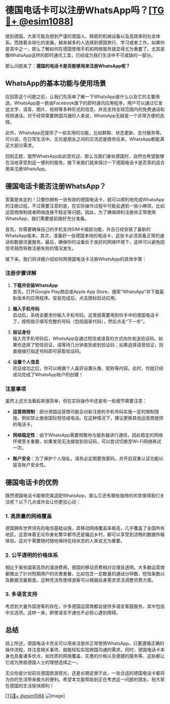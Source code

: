 # 德国电话卡可以注册WhatsApp吗？[[TG💪+ @esim1088](https://t.me/s/esim1088)]

提到德国，大家可能会想到严谨的德国人、精密的机械设备以及高效率的社会体系。而随着全球化的发展，越来越多的人选择到德国旅行、学习或者工作。如果你是其中之一，那么了解如何在德国使用手机和网络服务就显得尤为重要了。尤其是像WhatsApp这样的即时通讯工具，已经成为我们生活中不可或缺的一部分。

那么问题来了：**德国的电话卡是否能够用来注册WhatsApp呢？**

## WhatsApp的基本功能与使用场景

在回答这个问题之前，让我们先简单了解一下WhatsApp是什么以及它的主要用途。WhatsApp是一款由Facebook旗下的即时通讯应用程序，用户可以通过它发送文字、语音、图片、视频等多种形式的信息，并且支持全球范围内的免费通话和视频通话。对于经常需要跨国沟通的人来说，WhatsApp无疑是一个非常方便的选择。

此外，WhatsApp还提供了一些实用的功能，比如群聊、状态更新、支付服务等。可以说，在日常生活中，无论是朋友之间的交流还是商务往来，WhatsApp都能满足大部分需求。

回到正题，既然WhatsApp如此受欢迎，那么当我们身处德国时，自然也希望能够在当地享受到这一便利的服务。接下来我们就来探讨一下德国电话卡是否真的适合用来注册WhatsApp。

## 德国电话卡能否注册WhatsApp？

答案是肯定的！只要你拥有一张有效的德国电话卡，就可以顺利地完成WhatsApp的注册过程。不过需要注意的是，在实际操作过程中可能会遇到一些小麻烦，比如运营商限制或者网络连接不稳定等问题。因此，为了确保顺利注册并正常使用WhatsApp，我们需要提前做好充分准备。

首先，你需要确保自己的手机支持SIM卡插拔功能，并且已经安装了最新的WhatsApp版本。其次，准备好一张德国本地的电话卡，这张卡必须具备正常的通话和数据流量服务。最后，确保你的设备处于良好的网络环境下，这样可以避免因信号弱而导致注册失败的情况发生。

接下来，我们将详细介绍如何用德国电话卡注册WhatsApp的具体步骤：

### 注册步骤详解

1. **下载并安装WhatsApp**  
   首先，打开Google Play商店或Apple App Store，搜索“WhatsApp”并下载最新版本的应用程序。安装完成后，点击图标启动应用。

2. **输入手机号码**  
   启动后，系统会要求你输入手机号码。这里就需要用到你手中的德国电话卡了。按照提示填写完整的号码（包括国家代码），然后点击“下一步”。

3. **验证身份**  
   输入完手机号码后，WhatsApp会通过短信或语音的方式向你发送验证码。如果你选择了短信验证，请等待几分钟直到收到验证码；如果选择语音验证，则直接拨打指定号码即可获取验证码。

4. **设置个人信息**  
   验证成功之后，你可以根据个人喜好设置头像、昵称等内容。此时，你就已经成功完成了WhatsApp账户的创建！

### 注意事项

虽然上述方法看起来很简单，但在实际操作中还是有一些细节需要注意：

- **运营商限制**：部分德国运营商可能会对新注册的手机号码实施一定的限制措施，例如禁止接收国际短信或电话。在这种情况下，建议更换其他运营商提供的电话卡。
  
- **网络稳定性**：由于WhatsApp需要频繁地与服务器进行通信，因此稳定的网络环境至关重要。如果发现无法接收到验证码，可以尝试切换至Wi-Fi网络再试一次。

- **账户安全**：为了保护个人隐私，请务必定期更改密码，并开启双重认证功能以提高账户安全性。

## 德国电话卡的优势

既然德国电话卡能够完美适配WhatsApp，那么它还有哪些独特的优势值得我们关注呢？以下几点或许会让你更加心动：

### 1. 高质量的网络覆盖

德国拥有世界领先的电信基础设施，其移动网络覆盖率极高，几乎覆盖了全国所有地区。这意味着无论你身处繁华都市还是偏远乡村，都可以享受到流畅的数据传输体验。这对于需要随时随地保持在线状态的人来说尤为重要。

### 2. 公平透明的价格体系

相比于某些国家高昂的漫游费用，德国的移动资费相对合理且透明。大多数运营商都推出了针对短期用户的优惠套餐，比如包含一定数量的通话分钟数、短信条数以及数据流量额度。这种灵活性使得游客可以根据自身需求灵活调整资费方案。

### 3. 多语言支持

考虑到大量外国游客的存在，许多德国运营商都会提供多语言客服服务，其中包括中文选项。这样一来，即使语言不通也不必担心遇到障碍。

## 总结

综上所述，德国电话卡完全可以用来注册并正常使用WhatsApp。只要遵循正确的操作流程，并注意相关事项，就能轻松实现跨国沟通的需求。同时，德国电话卡本身也具备诸多优点，如优质的网络覆盖、实惠的价格以及便捷的服务等，这些都让它成为旅居德国人士的理想选择之一。

无论你是计划前往德国旅游观光，还是长期定居于此，一张合适的德国电话卡都将为你的生活带来极大的便利。希望本文能帮助到正在考虑这一问题的朋友，祝大家在德国的生活愉快顺利！

[[TG💪+ @esim1088](https://t.me/s/esim1088) ![Image](https://i.postimg.cc/4NQfJmqS/Snipaste-2025-05-13-00-14-12.png)]